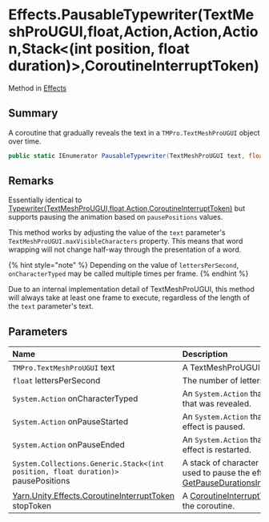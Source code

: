 # Effects.PausableTypewriter(TextMeshProUGUI,float,Action,Action,Action,Stack<(int position, float duration)>,CoroutineInterruptToken)

Method in [Effects](/api/csharp/yarn.unity.effects.md)

## Summary


A coroutine that gradually reveals the text in a  <code>TMPro.TextMeshProUGUI</code>  object over time.


```csharp
public static IEnumerator PausableTypewriter(TextMeshProUGUI text, float lettersPerSecond, Action onCharacterTyped, Action onPauseStarted, Action onPauseEnded, Stack<(int position, float duration)> pausePositions, CoroutineInterruptToken stopToken = null)
```

## Remarks


Essentially identical to  <a href="yarn.unity.effects.typewriter.md">Typewriter(TextMeshProUGUI,float,Action,CoroutineInterruptToken)</a>  but supports pausing the animation based on  <code>pausePositions</code>  values.
<p>This method works by adjusting the value of the <code>text</code> parameter's <code>TextMeshProUGUI.maxVisibleCharacters</code> property. This means that word wrapping will not change half-way through the presentation of a word.</p> <p>
{% hint style="note" %}
Depending on the value of <code>lettersPerSecond</code>, <code>onCharacterTyped</code> may be called multiple times per frame.
{% endhint %}
</p> <p>Due to an internal implementation detail of TextMeshProUGUI, this method will always take at least one frame to execute, regardless of the length of the <code>text</code> parameter's text.</p>

## Parameters

|Name|Description|
|:---|:---|
|`TMPro.TextMeshProUGUI` text|A TextMeshProUGUI object to reveal the text of|
|`float` lettersPerSecond|The number of letters that should be revealed per second.|
|`System.Action` onCharacterTyped|An  <code>System.Action</code>  that should be called for each character that was revealed.|
|`System.Action` onPauseStarted|An  <code>System.Action</code>  that will be called when the typewriter effect is paused.|
|`System.Action` onPauseEnded|An  <code>System.Action</code>  that will be called when the typewriter effect is restarted.|
|`System.Collections.Generic.Stack<(int position, float duration)>` pausePositions|A stack of character position and pause duration tuples used to pause the effect. Generally created by  <a href="yarn.unity.lineview.getpausedurationsinsideline.md">GetPauseDurationsInsideLine(Markup.MarkupParseResult)</a>|
|[Yarn.Unity.Effects.CoroutineInterruptToken](/api/csharp/yarn.unity.effects.coroutineinterrupttoken.md) stopToken|A  <a href="yarn.unity.effects.coroutineinterrupttoken.md">CoroutineInterruptToken</a>  that can be used to interrupt the coroutine.|

